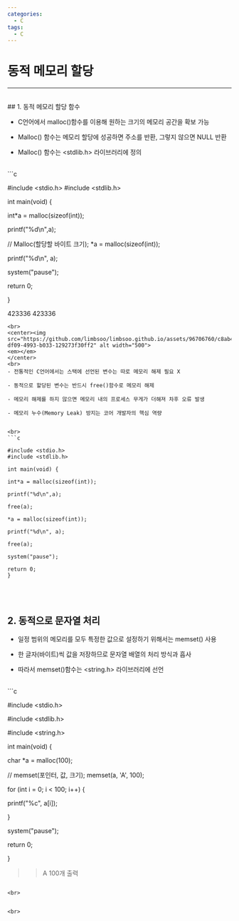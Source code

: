 ```yaml
---
categories:
  - C
tags:
  - C
---
```

# 동적 메모리 할당
___
<br>
## 1. 동적 메모리 할당 함수

- C언어에서 malloc()함수를 이용해 원하는 크기의 메모리 공간을 확보 가능

- Malloc() 함수는 메모리 할당에 성공하면 주소를 반환, 그렇지 않으면 NULL 반환

- Malloc() 함수는 <stdlib.h> 라이브러리에 정의

<br>
```c

#include <stdio.h>
#include <stdlib.h>

int main(void) {

int*a = malloc(sizeof(int));

printf("%d\n",a);

// Malloc(할당할 바이트 크기);
*a = malloc(sizeof(int));

printf("%d\n", a);

system("pause");

return 0;

}

>>
423336
423336
```
<br>
<center><img src="https://github.com/limbsoo/limbsoo.github.io/assets/96706760/c8ab4c1f-df09-4993-b033-129273f30ff2" alt width="500">
<em></em>
</center>
<br>
- 전통적인 C언어에서는 스택에 선언된 변수는 따로 메모리 해제 필요 X

- 동적으로 할당된 변수는 반드시 free()함수로 메모리 해제

- 메모리 해제를 하지 않으면 메모리 내의 프로세스 무게가 더해져 차후 오류 발생

- 메모리 누수(Memory Leak) 방지는 코어 개발자의 핵심 역량


<br>
```c

#include <stdio.h>
#include <stdlib.h>

int main(void) {

int*a = malloc(sizeof(int));

printf("%d\n",a);

free(a);

*a = malloc(sizeof(int));

printf("%d\n", a);

free(a);

system("pause");

return 0;
}
```
<br>
<br>

## 2. 동적으로 문자열 처리

- 일정 범위의 메모리를 모두 특정한 값으로 설정하기 위해서는 memset() 사용

- 한 글자(바이트)씩 값을 저장하므로 문자열 배열의 처리 방식과 흡사

- 따라서 memset()함수는 <string.h> 라이브러리에 선언

<br>
```c

#include <stdio.h>

#include <stdlib.h>

#include <string.h>

int main(void) {

char *a = malloc(100);

// memset(포인터, 값, 크기);
memset(a, 'A', 100);

for (int i = 0; i < 100; i++) {

printf("%c", a[i]);

}

system("pause");

return 0;

}

>>A 100개 출력

```

<br>


<br>
